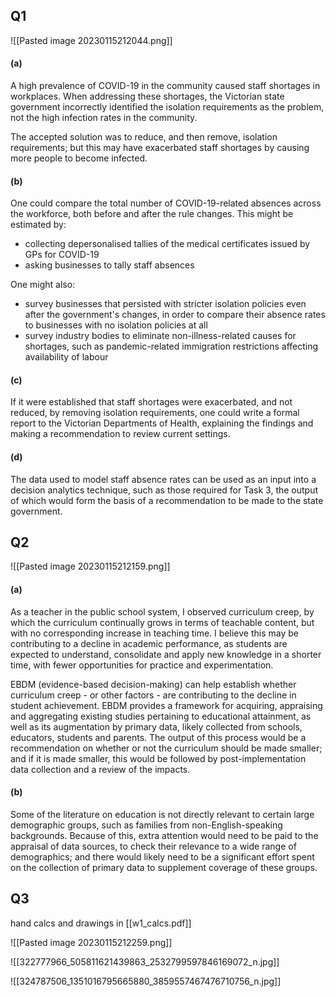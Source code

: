 ## Q1

![[Pasted image 20230115212044.png]]

#### (a)

A high prevalence of COVID-19 in the community caused staff shortages in workplaces. When addressing these shortages, the Victorian state government incorrectly identified the isolation requirements as the problem, not the high infection rates in the community.

The accepted solution was to reduce, and then remove, isolation requirements; but this may have exacerbated staff shortages by causing more people to become infected.

#### (b)

One could compare the total number of COVID-19-related absences across the workforce, both before and after the rule changes. This might be estimated by:

- collecting depersonalised tallies of the medical certificates issued by GPs for COVID-19
- asking businesses to tally staff absences

One might also:

- survey businesses that persisted with stricter isolation policies even after the government's changes, in order to compare their absence rates to businesses with no isolation policies at all
- survey industry bodies to eliminate non-illness-related causes for shortages, such as pandemic-related immigration restrictions affecting availability of labour

#### (c)

If it were established that staff shortages were exacerbated, and not reduced, by removing isolation requirements, one could write a formal report to the Victorian Departments of Health, explaining the findings and making a recommendation to review current settings.

#### (d)

The data used to model staff absence rates can be used as an input into a decision analytics technique, such as those required for Task 3, the output of which would form the basis of a recommendation to be made to the state government.

## Q2

![[Pasted image 20230115212159.png]]

#### (a)

As a teacher in the public school system, I observed curriculum creep, by which the curriculum continually grows in terms of teachable content, but with no corresponding increase in teaching time. I believe this may be contributing to a decline in academic performance, as students are expected to understand, consolidate and apply new knowledge in a shorter time, with fewer opportunities for practice and experimentation.

EBDM (evidence-based decision-making) can help establish whether curriculum creep - or other factors - are contributing to the decline in student achievement. EBDM provides a framework for acquiring, appraising and aggregating existing studies pertaining to educational attainment, as well as its augmentation by primary data, likely collected from schools, educators, students and parents. The output of this process would be a recommendation on whether or not the curriculum should be made smaller; and if it is made smaller, this would be followed by post-implementation data collection and a review of the impacts.

#### (b)

Some of the literature on education is not directly relevant to certain large demographic groups, such as families from non-English-speaking backgrounds. Because of this, extra attention would need to be paid to the appraisal of data sources, to check their relevance to a wide range of demographics; and there would likely need to be a significant effort spent on the collection of primary data to supplement coverage of these groups.

## Q3

hand calcs and drawings in [[w1_calcs.pdf]]

![[Pasted image 20230115212259.png]]

![[322777966_505811621439863_2532799597846169072_n.jpg]]

![[324787506_1351016795665880_3859557467476710756_n.jpg]]

